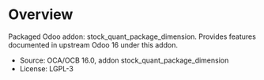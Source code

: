 # Overview

Packaged Odoo addon: stock_quant_package_dimension. Provides features documented in upstream Odoo 16 under this addon.

- Source: OCA/OCB 16.0, addon stock_quant_package_dimension
- License: LGPL-3
